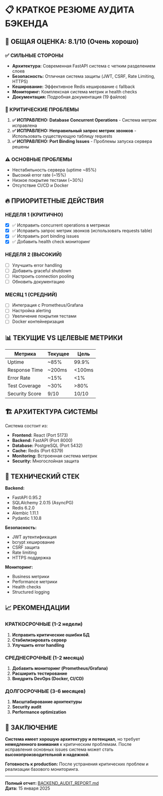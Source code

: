 # 📋 КРАТКОЕ РЕЗЮМЕ АУДИТА БЭКЕНДА

## 🎯 ОБЩАЯ ОЦЕНКА: 8.1/10 (Очень хорошо)

### ✅ СИЛЬНЫЕ СТОРОНЫ
- **Архитектура:** Современная FastAPI система с четким разделением слоев
- **Безопасность:** Отличная система защиты (JWT, CSRF, Rate Limiting, HTTPS)
- **Кеширование:** Эффективное Redis кеширование с fallback
- **Мониторинг:** Комплексная система метрик и health checks
- **Документация:** Подробная документация (19 файлов)

### 🚨 КРИТИЧЕСКИЕ ПРОБЛЕМЫ
1. **✅ ИСПРАВЛЕНО: Database Concurrent Operations** - Система метрик исправлена
2. **✅ ИСПРАВЛЕНО: Неправильный запрос метрик звонков** - Использовать существующую таблицу requests
3. **✅ ИСПРАВЛЕНО: Port Binding Issues** - Проблемы запуска сервера решены

### ⚠️ ОСНОВНЫЕ ПРОБЛЕМЫ
- Нестабильность сервера (uptime ~85%)
- Высокий error rate (~15%)
- Низкое покрытие тестами (~30%)
- Отсутствие CI/CD и Docker

## 🔥 ПРИОРИТЕТНЫЕ ДЕЙСТВИЯ

### НЕДЕЛЯ 1 (КРИТИЧНО)
- [x] ✅ Исправить concurrent operations в метриках
- [x] ✅ Исправить запрос метрик звонков (использовать requests table)
- [x] ✅ Исправить port binding issues
- [x] ✅ Добавить health check мониторинг

### НЕДЕЛЯ 2 (ВЫСОКИЙ)
- [ ] Улучшить error handling
- [ ] Добавить graceful shutdown
- [ ] Настроить connection pooling
- [ ] Обновить документацию

### МЕСЯЦ 1 (СРЕДНИЙ)
- [ ] Интеграция с Prometheus/Grafana
- [ ] Настройка alerting
- [ ] Увеличение покрытия тестами
- [ ] Docker контейнеризация

## 📊 ТЕКУЩИЕ VS ЦЕЛЕВЫЕ МЕТРИКИ

| Метрика | Текущее | Цель |
|---------|---------|------|
| Uptime | ~85% | 99.9% |
| Response Time | ~200ms | <100ms |
| Error Rate | ~15% | <1% |
| Test Coverage | ~30% | >80% |
| Security Score | 9/10 | 10/10 |

## 🏗️ АРХИТЕКТУРА СИСТЕМЫ

Система состоит из:
- **Frontend:** React (Port 5173)
- **Backend:** FastAPI (Port 8000)
- **Database:** PostgreSQL (Port 5432)
- **Cache:** Redis (Port 6379)
- **Monitoring:** Встроенная система метрик
- **Security:** Многослойная защита

## 🔧 ТЕХНИЧЕСКИЙ СТЕК

**Backend:**
- FastAPI 0.95.2
- SQLAlchemy 2.0.15 (AsyncPG)
- Redis 6.2.0
- Alembic 1.11.1
- Pydantic 1.10.8

**Безопасность:**
- JWT аутентификация
- bcrypt хеширование
- CSRF защита
- Rate limiting
- HTTPS поддержка

**Мониторинг:**
- Business метрики
- Performance метрики
- Health checks
- Structured logging

## 📈 РЕКОМЕНДАЦИИ

### КРАТКОСРОЧНЫЕ (1-2 недели)
1. **Исправить критические ошибки БД**
2. **Стабилизировать сервер**
3. **Улучшить error handling**

### СРЕДНЕСРОЧНЫЕ (1-2 месяца)
1. **Добавить мониторинг (Prometheus/Grafana)**
2. **Расширить тестирование**
3. **Внедрить DevOps (Docker, CI/CD)**

### ДОЛГОСРОЧНЫЕ (3-6 месяцев)
1. **Масштабирование архитектуры**
2. **Security audit**
3. **Performance optimization**

## 🎯 ЗАКЛЮЧЕНИЕ

**Система имеет хорошую архитектуру и потенциал**, но требует **немедленного внимания** к критическим проблемам. После исправления основных issues система может стать **высокопроизводительной и надежной**.

**Готовность к production:** После устранения критических проблем и реализации базового мониторинга.

---

**Полный отчет:** [BACKEND_AUDIT_REPORT.md](BACKEND_AUDIT_REPORT.md)  
**Дата:** 15 января 2025 